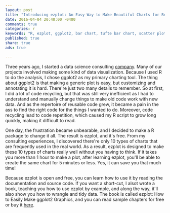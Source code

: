 ```yaml
---
layout: post
title: "Introducing ezplot: An Easy Way to Make Beautiful Charts for Real World Clients"
date: 2016-04-04 20:40:00 -0400
comments: true
categories: r
keywords: "R, ezplot, ggplot2, bar chart, tufte bar chart, scatter plot, heatmaps, interval plot, histogram, density plot, labeled bar chart, line plot, tufte slopegraph"
published: true
share: true
ads: true

---
```


Three years ago, I started a data science consulting [company](http://www.cabaceo.com/). Many of our projects involved making some kind of data visualization. Because I used R to do the analysis, I chose ggplot2 as my primary charting tool. The thing about ggplot2 is that making a generic plot is easy, but customizing and annotating it is hard. There're just two many details to remember. So at first, I did a lot of code recycling, but that was still very inefficient as I had to understand and manually change things to make old code work with new data. And as the repertoire of reusable code grew, it became a pain in the ass to find the right code for the things I wanted to do. Moreover, code recycling lead to code repetition, which caused my R script to grow long quickly, making it difficult to read.

One day, the frustration became unbearable, and I decided to make a R package to change it all. The result is ezplot, and it's free. From my consulting experiences, I discovered there're only 10 types of charts that are frequently used in the real world. As a result, ezplot is designed to make these 10 types of charts really well without you having to think. If it takes you more than 1 hour to make a plot, after learning ezplot, you'll be able to create the same chart for 5 minutes or less. Yes, it can save you that much time!

Because ezplot is open and free, you can learn how to use it by reading the documentation and source code. If you want a short-cut, I alsot wrote a book, teaching you how to use ezplot by example, and along the way, it'll also show you how to wrangle and tidy data. The book is called ezplot: How to Easily Make ggplot2 Graphics, and you can read sample chapters for free or buy it [here](https://leanpub.com/ezplot). 
